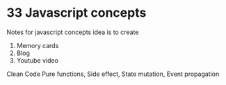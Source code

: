 # 33 Javascript concepts 
Notes for javascript concepts idea is to create 
1) Memory cards
2) Blog
3) Youtube video


Clean Code
Pure functions, Side effect, State mutation, Event propagation

